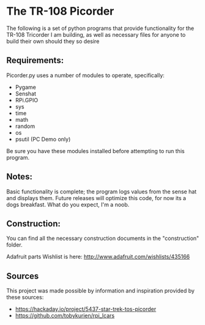 # The TR-108 Picorder
The following is a set of python programs that provide functionality for the TR-108 Tricorder I am building, as well as necessary files for anyone to build their own should they so desire

## Requirements:
Picorder.py uses a number of modules to operate, specifically:
- Pygame
- Senshat
- RPi.GPIO
- sys
- time
- math
- random 
- os
- psutil (PC Demo only)

Be sure you have these modules installed before attempting to run this program.

## Notes:
Basic functionality is complete; the program logs values from the sense hat and displays them. Future releases will optimize this code, for now its a dogs breakfast. What do you expect, I'm a noob.

## Construction:
You can find all the necessary construction documents in the "construction" folder.

Adafruit parts Wishlist is here:
http://www.adafruit.com/wishlists/435166

## Sources
This project was made possible by information and inspiration provided by these sources:
- https://hackaday.io/project/5437-star-trek-tos-picorder
- https://github.com/tobykurien/rpi_lcars
